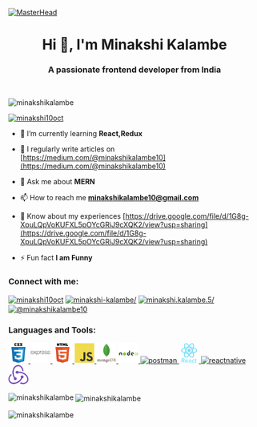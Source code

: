 [![MasterHead](https://res.cloudinary.com/practicaldev/image/fetch/s--NZMLmld6--/c_limit%2Cf_auto%2Cfl_progressive%2Cq_66%2Cw_880/https://dev-to-uploads.s3.amazonaws.com/i/me3nxdmslvhtffb2nn4c.gif)](https://rishavchanda.io)
<h1 align="center">Hi 👋, I'm Minakshi Kalambe</h1>
<h3 align="center">A passionate frontend developer from India</h3>
<img align="center" alt="" width="400" src="https://cdn.dribbble.com/users/17707/screenshots/2413754/rrr.gif"/>
<p align="left"> <img src="https://komarev.com/ghpvc/?username=minakshikalambe&label=Profile%20views&color=0e75b6&style=flat" alt="minakshikalambe" /> </p>

<p align="left"> <a href="https://twitter.com/minakshi10oct" target="blank"><img src="https://img.shields.io/twitter/follow/minakshi10oct?logo=twitter&style=for-the-badge" alt="minakshi10oct" /></a> </p>

- 🌱 I’m currently learning **React,Redux**

- 📝 I regularly write articles on [https://medium.com/@minakshikalambe10](https://medium.com/@minakshikalambe10)

- 💬 Ask me about **MERN**

- 📫 How to reach me **minakshikalambe10@gmail.com**

- 📄 Know about my experiences [https://drive.google.com/file/d/1G8g-XpuLQpVoKUFXL5pOYcGRiJ9cXQK2/view?usp=sharing](https://drive.google.com/file/d/1G8g-XpuLQpVoKUFXL5pOYcGRiJ9cXQK2/view?usp=sharing)

- ⚡ Fun fact **I am Funny**

<h3 align="left">Connect with me:</h3>
<p align="left">
<a href="https://twitter.com/minakshi10oct" target="blank"><img align="center" src="https://raw.githubusercontent.com/rahuldkjain/github-profile-readme-generator/master/src/images/icons/Social/twitter.svg" alt="minakshi10oct" height="30" width="40" /></a>
<a href="https://linkedin.com/in/minakshi-kalambe/" target="blank"><img align="center" src="https://raw.githubusercontent.com/rahuldkjain/github-profile-readme-generator/master/src/images/icons/Social/linked-in-alt.svg" alt="minakshi-kalambe/" height="30" width="40" /></a>
<a href="https://fb.com/minakshi.kalambe.5/" target="blank"><img align="center" src="https://raw.githubusercontent.com/rahuldkjain/github-profile-readme-generator/master/src/images/icons/Social/facebook.svg" alt="minakshi.kalambe.5/" height="30" width="40" /></a>
<a href="https://medium.com/@minakshikalambe10" target="blank"><img align="center" src="https://raw.githubusercontent.com/rahuldkjain/github-profile-readme-generator/master/src/images/icons/Social/medium.svg" alt="@minakshikalambe10" height="30" width="40" /></a>
</p>

<h3 align="left">Languages and Tools:</h3>
<p align="left"> <a href="https://www.w3schools.com/css/" target="_blank" rel="noreferrer"> <img src="https://raw.githubusercontent.com/devicons/devicon/master/icons/css3/css3-original-wordmark.svg" alt="css3" width="40" height="40"/> </a> <a href="https://expressjs.com" target="_blank" rel="noreferrer"> <img src="https://raw.githubusercontent.com/devicons/devicon/master/icons/express/express-original-wordmark.svg" alt="express" width="40" height="40"/> </a> <a href="https://www.w3.org/html/" target="_blank" rel="noreferrer"> <img src="https://raw.githubusercontent.com/devicons/devicon/master/icons/html5/html5-original-wordmark.svg" alt="html5" width="40" height="40"/> </a> <a href="https://developer.mozilla.org/en-US/docs/Web/JavaScript" target="_blank" rel="noreferrer"> <img src="https://raw.githubusercontent.com/devicons/devicon/master/icons/javascript/javascript-original.svg" alt="javascript" width="40" height="40"/> </a> <a href="https://www.mongodb.com/" target="_blank" rel="noreferrer"> <img src="https://raw.githubusercontent.com/devicons/devicon/master/icons/mongodb/mongodb-original-wordmark.svg" alt="mongodb" width="40" height="40"/> </a> <a href="https://nodejs.org" target="_blank" rel="noreferrer"> <img src="https://raw.githubusercontent.com/devicons/devicon/master/icons/nodejs/nodejs-original-wordmark.svg" alt="nodejs" width="40" height="40"/> </a> <a href="https://postman.com" target="_blank" rel="noreferrer"> <img src="https://www.vectorlogo.zone/logos/getpostman/getpostman-icon.svg" alt="postman" width="40" height="40"/> </a> <a href="https://reactjs.org/" target="_blank" rel="noreferrer"> <img src="https://raw.githubusercontent.com/devicons/devicon/master/icons/react/react-original-wordmark.svg" alt="react" width="40" height="40"/> </a> <a href="https://reactnative.dev/" target="_blank" rel="noreferrer"> <img src="https://reactnative.dev/img/header_logo.svg" alt="reactnative" width="40" height="40"/> </a> <a href="https://redux.js.org" target="_blank" rel="noreferrer"> <img src="https://raw.githubusercontent.com/devicons/devicon/master/icons/redux/redux-original.svg" alt="redux" width="40" height="40"/> </a> </p>

<p><img align="left" src="https://github-readme-stats.vercel.app/api/top-langs?username=minakshikalambe&show_icons=true&locale=en&layout=compact" alt="minakshikalambe" /></p>

<p>&nbsp;<img align="center" src="https://github-readme-stats.vercel.app/api?username=minakshikalambe&show_icons=true&locale=en" alt="minakshikalambe" /></p>

<p><img align="center" src="https://github-readme-streak-stats.herokuapp.com/?user=minakshikalambe&" alt="minakshikalambe" /></p>
